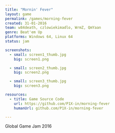 ```yaml
---
title: "Mornin' Fever"
layout: game
permalink: /games/morning-fever
created: 31-01-2016
team: w84death, czlowiekimadlo, WrmZ, QmYaan
genre: Beat'em Up
platforms: Windows 64, Linux 64
status: jam

screenshots:
  - small: screen1_thumb.jpg
    big: screen1.png

  - small: screen2_thumb.jpg
    big: screen2.png

  - small: screen3_thumb.jpg
    big: screen3.png

resources:
  - title: Game Source Code
    url: https://github.com/P1X-in/morning-fever
    humanUrl: github.com/P1X-in/morning-fever

---
```


Global Game Jam 2016
